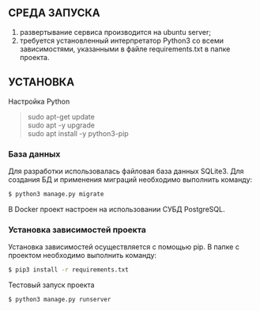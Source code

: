 ## СРЕДА ЗАПУСКА

1. развертывание сервиса производится на ubuntu server;
2. требуется установленный интерпретатор Python3 со всеми зависимостями, 
   указанными в файле requirements.txt в папке проекта.

## УСТАНОВКА

Настройка Python

> sudo apt-get update <br>
    sudo apt -y upgrade <br>
    sudo apt install -y python3-pip <br>

### База данных

Для разработки использовалась файловая база данных SQLite3. Для создания БД и применения миграций необходимо выполнить команду:

``` bash
$ python3 manage.py migrate
```

В Docker проект настроен на использовании СУБД PostgreSQL.

### Установка зависимостей проекта

Установка зависимостей осуществляется с помощью pip. В папке с проектом необходимо выполнить команду:

``` bash
$ pip3 install -r requirements.txt
```

Тестовый запуск проекта

``` bash
$ python3 manage.py runserver
```